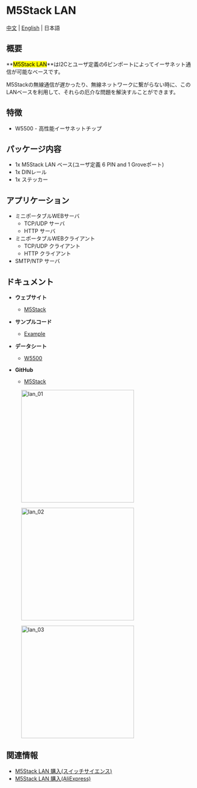 # M5Stack LAN

[中文](zh_CN/product_documents/bases/lan_base) | [English](/en/product_documents/bases/lan_base) | 日本語

## 概要

**<mark>M5Stack LAN</mark>**はI2Cとユーザ定義の6ピンポートによってイーサネット通信が可能なベースです。

M5Stackの無線通信が遅かったり、無線ネットワークに繋がらない時に、このLANベースを利用して、それらの厄介な問題を解決すルことができます。

## 特徴

- W5500 - 高性能イーサネットチップ

## パッケージ内容

- 1x M5Stack LAN ベース(ユーザ定義 6 PIN and 1 Groveポート)
- 1x DINレール
- 1x ステッカー

## アプリケーション

- ミニポータブルWEBサーバ
  - TCP/UDP サーバ
  - HTTP サーバ
- ミニポータブルWEBクライアント
  - TCP/UDP クライアント
  - HTTP クライアント
- SMTP/NTP サーバ

## ドキュメント

- **ウェブサイト**
  - [M5Stack](https://m5stack.com)

- **サンプルコード**
  - [Example](https://github.com/m5stack/M5Stack/tree/master/examples/Modules/W5500)

- **データシート**
  - [W5500](https://cdn.sparkfun.com/datasheets/Dev/Arduino/Shields/W5500_datasheet_v1.0.2_1.pdf)

- **GitHub**
  - [M5Stack](https://github.com/m5stack/M5Stack)

<figure>
    <img src="assets/img/product_pics/bases/lan_01.jpg" alt="lan_01" width="300px" height="300px">
</figure>
<figure>
    <img src="assets/img/product_pics/bases/lan_02.jpg" alt="lan_02" width="300px" height="300px">
</figure>
<figure>
    <img src="assets/img/product_pics/bases/lan_03.jpg" alt="lan_03" width="300px" height="300px">
</figure>

## 関連情報

- [M5Stack LAN 購入(スイッチサイエンス)](https://www.switch-science.com/catalog/3994/)
- [M5Stack LAN 購入(AliExpress)](https://www.aliexpress.com/store/product/M5Stack-LAN-W5500-LanProto-Arduino/3226069_32904089417.html)
